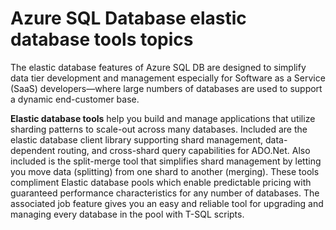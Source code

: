 <properties 
	pageTitle="Azure SQL Database Elastic Scale" 
	description="Documentation map, a visual table of contents for Elastic Scale feature of Azure SQL DB" 
	services="sql-database" 
	documentationCenter="" 
	manager="jeffreyg" 
	authors="sidneyh" 
	editor=""/>

<tags 
	ms.service="sql-database" 
	ms.workload="sql-database" 
	ms.tgt_pltfrm="na" 
	ms.devlang="na" 
	ms.topic="article" 
	ms.date="04/24/2015" 
	ms.author="sidneyh"/>

# Azure SQL Database elastic database tools topics

The elastic database features of Azure SQL DB are designed to simplify data tier development and management especially for Software as a Service (SaaS) developers—where large numbers of databases are used to support a dynamic end-customer base.  

**Elastic database tools** help you build and manage applications that utilize sharding patterns to scale-out across many databases. Included are the elastic database client library supporting shard management, data-dependent routing, and cross-shard query capabilities for ADO.Net. Also included is the split-merge tool that simplifies shard management by letting you move data (splitting) from one shard to another (merging).  These tools compliment Elastic database pools which enable predictable pricing with guaranteed performance characteristics for any number of databases. The associated job feature gives you an easy and reliable tool for upgrading and managing every database in the pool with T-SQL scripts.

<object type="image/svg+xml" data="https://sidneyhcontent.blob.core.windows.net/documentation/ElasticScaleMapcoded.svg" width="100%" height="100%">
</object>
